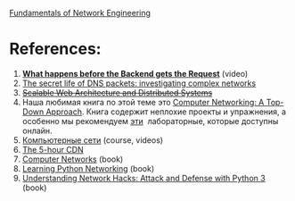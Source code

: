 [Fundamentals of Network Engineering](https://www.udemy.com/course/fundamentals-of-networking-for-effective-backend-design/)


# References:

1. **[What happens before the Backend gets the Request](https://www.youtube.com/watch?v=gSQoA4SYhJY)** (video)
2. [The secret life of DNS packets: investigating complex networks](https://stripe.com/blog/secret-life-of-dns)
3. [~~Scalable Web Architecture and Distributed Systems~~](https://www.aosabook.org/en/distsys.html)
4. Наша любимая книга по этой теме это [Computer Networking: A Top-Down Approach](https://smile.amazon.com/Computer-Networking-Top-Down-Approach-7th/dp/0133594149/). Книга содержит неплохие проекты и упражнения, а особенно мы рекомендуем [эти](http://www-net.cs.umass.edu/wireshark-labs/)  лабораторные, которые доступны онлайн.
5. [Компьютерные сети](https://www.asozykin.ru/courses/networks_online) (course, videos)
6. [The 5-hour CDN](https://fly.io/blog/the-5-hour-content-delivery-network/)
7. [Computer Networks](https://www.amazon.com/Computer-Networks-Global-Andrew-Tanenbaum/dp/1292374063) (book)
8. [Learning Python Networking](http://libgen.rs/book/index.php?md5=D93CDCF16E81B0B2F4F2A43FB39C1A8A) (book)
9. [Understanding Network Hacks: Attack and Defense with Python 3](http://libgen.rs/book/index.php?md5=10A2F1F3D63493FEDCD6506DB05550FE) (book)